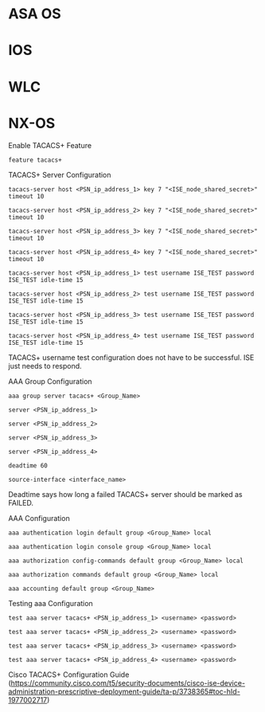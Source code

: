 # ASA OS
# IOS
# WLC

# NX-OS

Enable TACACS+ Feature
```
feature tacacs+
```

TACACS+ Server Configuration
```
tacacs-server host <PSN_ip_address_1> key 7 "<ISE_node_shared_secret>" timeout 10

tacacs-server host <PSN_ip_address_2> key 7 "<ISE_node_shared_secret>" timeout 10

tacacs-server host <PSN_ip_address_3> key 7 "<ISE_node_shared_secret>" timeout 10

tacacs-server host <PSN_ip_address_4> key 7 "<ISE_node_shared_secret>" timeout 10

tacacs-server host <PSN_ip_address_1> test username ISE_TEST password ISE_TEST idle-time 15

tacacs-server host <PSN_ip_address_2> test username ISE_TEST password ISE_TEST idle-time 15

tacacs-server host <PSN_ip_address_3> test username ISE_TEST password ISE_TEST idle-time 15

tacacs-server host <PSN_ip_address_4> test username ISE_TEST password ISE_TEST idle-time 15
```
TACACS+ username test configuration does not have to be successful. ISE just needs to respond.

AAA Group Configuration
```
aaa group server tacacs+ <Group_Name>

server <PSN_ip_address_1>

server <PSN_ip_address_2>

server <PSN_ip_address_3>

server <PSN_ip_address_4>

deadtime 60

source-interface <interface_name>
```
Deadtime says how long a failed TACACS+ server should be marked as FAILED.

AAA Configuration
```
aaa authentication login default group <Group_Name> local

aaa authentication login console group <Group_Name> local

aaa authorization config-commands default group <Group_Name> local

aaa authorization commands default group <Group_Name> local

aaa accounting default group <Group_Name>
```

Testing aaa Configuration
```
test aaa server tacacs+ <PSN_ip_address_1> <username> <password>

test aaa server tacacs+ <PSN_ip_address_2> <username> <password>

test aaa server tacacs+ <PSN_ip_address_3> <username> <password>

test aaa server tacacs+ <PSN_ip_address_4> <username> <password>
```

Cisco TACACS+ Configuration Guide (https://community.cisco.com/t5/security-documents/cisco-ise-device-administration-prescriptive-deployment-guide/ta-p/3738365#toc-hId-1977002717)
